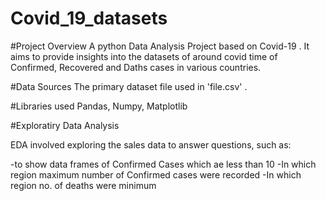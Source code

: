 # Covid_19_datasets

#Project Overview
A python Data Analysis Project based on Covid-19 . It aims to provide insights into the datasets of around covid time of Confirmed, Recovered and Daths cases in various countries.

#Data Sources
The primary dataset file used in 'file.csv' .

#Libraries used
Pandas, Numpy, Matplotlib

#Exploratiry Data Analysis

EDA involved exploring the sales data to answer questions, such as:

-to show data frames of Confirmed Cases which ae less than 10
-In which region maximum number of Confirmed cases were recorded
-In which region no. of deaths were minimum

